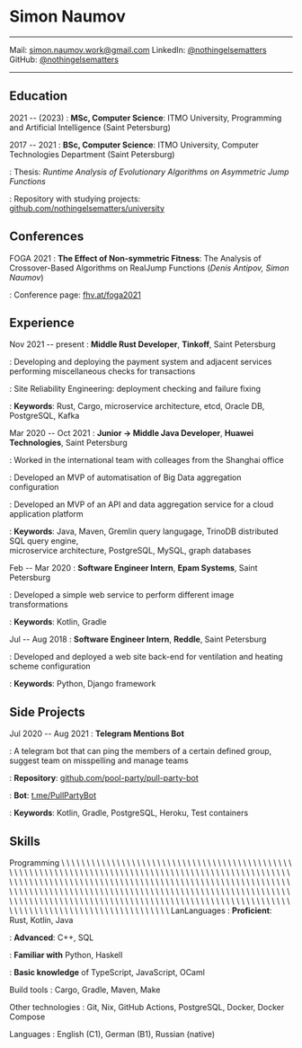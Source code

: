 Simon Naumov
============

-------------------------------------------------------------------------- --------------------------------------------------------------------------------------- ------------------------------------------------------------------------
Mail: [simon.naumov.work@gmail.com](mailto:simon.naumov.work@gmail.com)       LinkedIn: [\@nothingelsematters](https://www.linkedin.com/in/nothingelsematters/)       GitHub: [\@nothingelsematters](https://github.com/nothingelsematters)
-------------------------------------------------------------------------- --------------------------------------------------------------------------------------- ------------------------------------------------------------------------

Education
---------

2021 -- (2023)
: **MSc, Computer Science**: ITMO University, Programming and Artificial Intelligence (Saint Petersburg)

2017 -- 2021
: **BSc, Computer Science**: ITMO University, Computer Technologies Department (Saint Petersburg)

: Thesis: *Runtime Analysis of Evolutionary Algorithms on Asymmetric Jump Functions*

: Repository with studying projects:
  [github.com/nothingelsematters/university](https://github.com/nothingelsematters/university)

Conferences
-----------

FOGA 2021
: **The Effect of Non-symmetric Fitness**: The Analysis of Crossover-Based Algorithms on RealJump Functions (*Denis Antipov, Simon Naumov*)

: Conference page: [fhv.at/foga2021](https://www.fhv.at/foga2021/)

Experience
----------

Nov 2021 -- present
: **Middle Rust Developer**, **Tinkoff**, Saint Petersburg

: Developing and deploying the payment system and adjacent services performing miscellaneous checks for transactions

: Site Reliability Engineering: deployment checking and failure fixing

: **Keywords**: Rust, Cargo, microservice architecture, etcd, Oracle DB, PostgreSQL, Kafka

Mar 2020 -- Oct 2021
: **Junior → Middle Java Developer**, **Huawei Technologies**, Saint Petersburg

: Worked in the international team with colleages from the Shanghai office

: Developed an MVP of automatisation of Big Data aggregation configuration

: Developed an MVP of an API and data aggregation service for a cloud application platform

: **Keywords**: Java, Maven, Gremlin query langugage, TrinoDB distributed SQL query engine, \
  microservice architecture, PostgreSQL, MySQL, graph databases

Feb -- Mar 2020
: **Software Engineer Intern**, **Epam Systems**, Saint Petersburg

: Developed a simple web service to perform different image transformations

: **Keywords**: Kotlin, Gradle

Jul -- Aug 2018
: **Software Engineer Intern**, **Reddle**, Saint Petersburg

: Developed and deployed a web site back-end for ventilation and heating scheme configuration

: **Keywords**: Python, Django framework

Side Projects
------------

Jul 2020 -- Aug 2021
: **Telegram Mentions Bot**

: A telegram bot that can ping the members of a certain defined group, suggest team on misspelling and manage teams

: **Repository**: [github.com/pool-party/pull-party-bot](https://github.com/pool-party/pull-party-bot)

: **Bot**: [t.me/PullPartyBot](https://t.me/PullPartyBot)

: **Keywords**: Kotlin, Gradle, PostgreSQL, Heroku, Test containers

Skills
------

<!-- A crutch to overcome hypen and new line difficulties in latex description. I hate tex. -->
Programming \ \ \ \ \ \ \ \ \ \ \ \ \ \ \ \ \ \ \ \ \ \ \ \ \ \ \ \ \ \ \ \ \ \ \ \ \ \ \ \ \ \ \ \ \ \ \ \ \ \ \ \ \ \ \ \ \ \ \ \ \ \ \ \ \ \ \ \ \ \ \ \ \ \ \ \ \ \ \ \ \ \ \ \ \ \ \ \ \ \ \ \ \ \ \ \ \ \ \ \ \ \ \ \ \ \ \ \ \ \ \ \ \ \ \ \ \ \ \ \ \ \ \ \ \ \ \ \ \ \ \ \ \ \ \ \ \ \ \ \ \ \ \ \ \ \ \ \ \ \ \ \ \ \ \ \ \ \ \ \ \ \ \ \ \ \ \ \ \ \ \ \ \ \ \ \ \ \ \ \ \ \ \ \ \ \ \ \ \ \ \ \ \ \ \ \ \ \ \ \ \ \ \ \ \ \ \ \ \ \ \ \ \ \ \ \ \ \ \ \ \ \ \ \ \ \ \ \ \ \ \ \ \ \ \ \ \ \ \ \ \ \ \ \ \ \ \ \ \ \ \ \ \ \ \ \ \ \ \ \ \ \ \ \ \ \ \ \ \ \ \ \ \ \ \ \ \ \ \ \ \ \ \ \ \ \ \ \ \ \ \ \ \ \ \ \ \ \ \ \ \ \ LanLanguages
: **Proficient**: Rust, Kotlin, Java

: **Advanced**: C++, SQL

: **Familiar with** Python, Haskell

: **Basic knowledge** of TypeScript, JavaScript, OCaml

Build tools
: Cargo, Gradle, Maven, Make

Other technologies
: Git, Nix, GitHub Actions, PostgreSQL, Docker, Docker Compose

Languages
: English (C1), German (B1), Russian (native)
